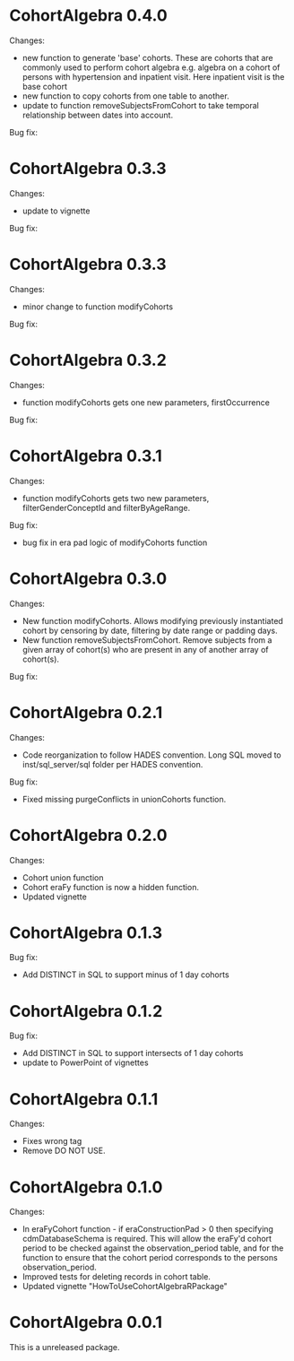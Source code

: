 CohortAlgebra 0.4.0
======================

Changes:
- new function to generate 'base' cohorts. These are cohorts that are commonly used to perform cohort algebra e.g. algebra on a cohort of persons with hypertension and inpatient visit. Here inpatient visit is the base cohort
- new function to copy cohorts from one table to another.
- update to function removeSubjectsFromCohort to take temporal relationship between dates into account.

Bug fix:

CohortAlgebra 0.3.3
======================

Changes:
- update to vignette

Bug fix:

CohortAlgebra 0.3.3
======================

Changes:
- minor change to function modifyCohorts

Bug fix:

CohortAlgebra 0.3.2
======================

Changes:
- function modifyCohorts gets one new parameters, firstOccurrence

Bug fix:


CohortAlgebra 0.3.1
======================

Changes:
- function modifyCohorts gets two new parameters, filterGenderConceptId and filterByAgeRange.

Bug fix:
- bug fix in era pad logic of modifyCohorts function


CohortAlgebra 0.3.0
======================

Changes:
- New function modifyCohorts. Allows modifying previously instantiated cohort by censoring by date, filtering by date range or padding days.
- New function removeSubjectsFromCohort. Remove subjects from a given array of cohort(s) who are present in any of another array of cohort(s).

Bug fix:

CohortAlgebra 0.2.1
======================

Changes:
- Code reorganization to follow HADES convention. Long SQL moved to inst/sql_server/sql folder per HADES convention.

Bug fix:
- Fixed missing purgeConflicts in unionCohorts function.

CohortAlgebra 0.2.0
======================

Changes:
- Cohort union function
- Cohort eraFy function is now a hidden function. 
- Updated vignette

CohortAlgebra 0.1.3
======================

Bug fix:
- Add DISTINCT in SQL to support minus of 1 day cohorts

CohortAlgebra 0.1.2
======================

Bug fix:
- Add DISTINCT in SQL to support intersects of 1 day cohorts
- update to PowerPoint of vignettes

CohortAlgebra 0.1.1
======================

Changes:
- Fixes wrong tag
- Remove DO NOT USE.

CohortAlgebra 0.1.0
======================

Changes:
- In eraFyCohort function - if eraConstructionPad > 0 then specifying cdmDatabaseSchema is required. This will allow the eraFy'd cohort period to be checked against the observation_period table, and for the function to ensure that the cohort period corresponds to the persons observation_period. 
- Improved tests for deleting records in cohort table.
- Updated vignette "HowToUseCohortAlgebraRPackage"


CohortAlgebra 0.0.1
======================

This is a unreleased package. 
